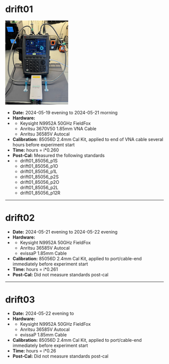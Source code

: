 # drift01

<img src="img/drift01.jpeg" width="200">

- **Date:** 2024-05-19 evening to 2024-05-21 morning
- **Hardware:**
- - Keysight N9952A 50GHz FieldFox
  - Anritsu 3670V50 1.85mm VNA Cable
  - Anritsu 36585V Autocal
- **Calibration:** 85056D 2.4mm Cal Kit, applied to end of VNA cable several hours before experiment start
- **Time:** hours = i*0.260
- **Post-Cal:** Measured the following standards
- - drift01_85056_p1S
  - drift01_85056_p1O
  - drift01_85056_p1L
  - drift01_85056_p2S
  - drift01_85056_p2O
  - drift01_85056_p2L
  - drift01_85056_p12R
 
---
# drift02

- **Date:** 2024-05-21 evening to 2024-05-22 evening
- **Hardware:**
- - Keysight N9952A 50GHz FieldFox
  - Anritsu 36585V Autocal
  - evissaP 1.85mm Cable
- **Calibration:** 85056D 2.4mm Cal Kit, applied to port/cable-end immediately before experiment start
- **Time:** hours = i*0.261
- **Post-Cal:** Did not measure standards post-cal

---
# drift03

- **Date:** 2024-05-22 evening to 
- **Hardware:**
- - Keysight N9952A 50GHz FieldFox
  - Anritsu 36585V Autocal
  - evissaP 1.85mm Cable
- **Calibration:** 85056D 2.4mm Cal Kit, applied to port/cable-end immediately before experiment start
- **Time:** hours = i*0.26
- **Post-Cal:** Did not measure standards post-cal